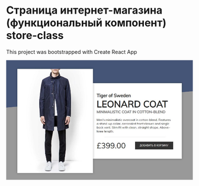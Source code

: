 # Страница интернет-магазина (функциональный компонент) store-class

This project was bootstrapped with Create React App

<img width="1199" alt="store-class-screenshot" src="https://github.com/Mali-zi/store-class/blob/master/img/screenshot.JPG">